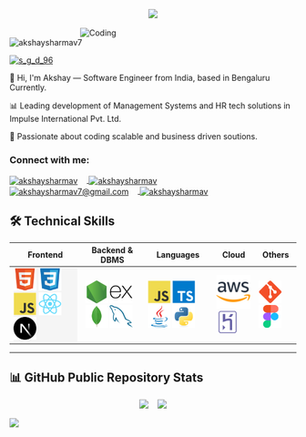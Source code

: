 
<p align="center">
    <a href="https://github.com/akshaysharmav7"><img src="https://readme-typing-svg.herokuapp.com/?lines=Akshay%20Kumar%20Sharma;A%20passionate%20software%20engineer%20from%20India;&font=Pacifico&center=true&width=750&height=55&color=58a6ff&vCenter=true&size=35"></a>
</p>

<img align="right" alt="Coding" width="380" src="https://cdn.dribbble.com/users/1162077/screenshots/3848914/programmer.gif" />

<p align="left"> <img src="https://komarev.com/ghpvc/?username=akshaysharmav7&label=Profile%20views&color=58a6ff&style=flat" alt="akshaysharmav7" /> </p>

<p align="left"> <a href="https://linkedin.com/in/akshaysharmav" target="blank"><img src="https://img.shields.io/twitter/follow/A_K_S?logo=twitter&style=for-the-badge&color=58a6ff" alt="s_g_d_96" /></a> </p>

👋 Hi, I'm Akshay — Software Engineer from India, based in Bengaluru Currently.

📊 Leading development of Management Systems and HR tech solutions in Impulse International Pvt. Ltd.

🧠 Passionate about coding scalable and business driven soutions.

<h3 align="left">Connect with me:</h3>
<p align="left">
    <a href="https://instagram.com/akshaysharmav" target="blank">
        <img align="center" src="https://raw.githubusercontent.com/rahuldkjain/github-profile-readme-generator/master/src/images/icons/Social/instagram.svg" alt="akshaysharmav" height="30" width="40" style="margin-right:16px;vertical-align:middle;" />
    </a>
    <a href="https://linkedin.com/in/akshaysharmav" target="blank">
        <img align="center" src="https://raw.githubusercontent.com/rahuldkjain/github-profile-readme-generator/master/src/images/icons/Social/linked-in-alt.svg" alt="akshaysharmav" height="30" width="40" style="margin-right:16px;vertical-align:middle;" />
    </a>
    <a href="mailto:akshaysharmav7@gmail.com" target="blank">
        <img align="center" src="https://img.icons8.com/color/48/000000/gmail-new.png" alt="akshaysharmav7@gmail.com" height="30" width="40" style="margin-right:16px;vertical-align:middle;" />
    </a>
    <a href="https://leetcode.com/u/akshaysharmav7/" target="blank">
        <img align="center" src="https://raw.githubusercontent.com/rahuldkjain/github-profile-readme-generator/master/src/images/icons/Social/leet-code.svg" alt="akshaysharmav" height="30" width="40" style="vertical-align:middle;" />
    </a>
</p>

## 🛠 Technical Skills

| Frontend | Backend & DBMS | Languages | Cloud | Others |
| --- | --- | --- | --- | --- |
| <div style="background-color:#f5f5f5"> <img src="https://raw.githubusercontent.com/devicons/devicon/master/icons/html5/html5-original.svg" alt="HTML5" width="40"/> <img src="https://raw.githubusercontent.com/devicons/devicon/master/icons/css3/css3-original.svg" alt="CSS3" width="40"/> <img src="https://raw.githubusercontent.com/devicons/devicon/master/icons/javascript/javascript-original.svg" alt="JavaScript" width="40"/> <img src="https://raw.githubusercontent.com/devicons/devicon/master/icons/react/react-original.svg" alt="React" width="40"/> <img src="https://raw.githubusercontent.com/devicons/devicon/master/icons/nextjs/nextjs-original.svg" alt="Next.js" width="40"/> </div> | <img src="https://raw.githubusercontent.com/devicons/devicon/master/icons/nodejs/nodejs-original.svg" alt="Node.js" width="40"/> <img src="https://raw.githubusercontent.com/devicons/devicon/master/icons/express/express-original.svg" alt="Express" width="40"/> <img src="https://raw.githubusercontent.com/devicons/devicon/master/icons/mongodb/mongodb-original.svg" alt="MongoDB" width="40"/> <img src="https://raw.githubusercontent.com/devicons/devicon/master/icons/mysql/mysql-original.svg" alt="MySQL" width="40"/> | <img src="https://raw.githubusercontent.com/devicons/devicon/master/icons/javascript/javascript-original.svg" alt="JS" width="40"/> <img src="https://raw.githubusercontent.com/devicons/devicon/master/icons/typescript/typescript-original.svg" alt="TS" width="40"/> <img src="https://raw.githubusercontent.com/devicons/devicon/master/icons/java/java-original.svg" alt="Java" width="40"/> <img src="https://raw.githubusercontent.com/devicons/devicon/master/icons/python/python-original.svg" alt="Python" width="40"/> | <img src="https://raw.githubusercontent.com/devicons/devicon/master/icons/amazonwebservices/amazonwebservices-original-wordmark.svg" alt="AWS" width="60" height="60"/> <img src="https://raw.githubusercontent.com/devicons/devicon/master/icons/heroku/heroku-original.svg" alt="Heroku" width="40"/> | <img src="https://raw.githubusercontent.com/devicons/devicon/master/icons/git/git-original.svg" alt="Git" width="40"/> <img src="https://raw.githubusercontent.com/devicons/devicon/master/icons/figma/figma-original.svg" alt="Figma" width="40"/> |
---

## 📊 GitHub Public Repository Stats

<p align="center">
  <img height="180em" src="https://github-readme-stats.vercel.app/api?username=akshaysharmav7&show_icons=true&theme=radical" />
  &nbsp;&nbsp;
  <img height="180em" src="https://github-readme-stats.vercel.app/api/top-langs/?username=akshaysharmav7&layout=compact&theme=radical" />
</p>

<img src="https://github.com/BEPb/BEPb/blob/main/assets/Bottom_down.svg">

<!--
  </tr>
  <tr style="background-color:#f5f5f5">
  </tr>
  <tr style="background-color:#f5f5f5">
-->
<!--src="https://raw.githubusercontent.com/devicons/devicon/master/icons/bootstrap/bootstrap-original.svg" alt="Bootstrap" width="40"/> -->
 <!-- <img src="https://raw.githubusercontent.com/devicons/devicon/master/icons/heroku/heroku-original.svg" alt="Heroku" width="40"/> -->
 <!--  <img src="https://raw.githubusercontent.com/devicons/devicon/master/icons/github/github-original.svg" alt="GitHub" width="40"/> -->
 <!-- <img src="https://raw.githubusercontent.com/devicons/devicon/master/icons/java/java-original.svg" alt="Java" width="40"/> -->
